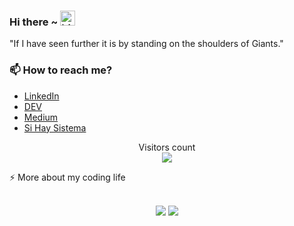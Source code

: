 ### Hi there ~ <img src="https://user-images.githubusercontent.com/1303154/88677602-1635ba80-d120-11ea-84d8-d263ba5fc3c0.gif" width="24px" alt="hi">

"If I have seen further it is by standing on the shoulders of Giants."

### 📫 How to reach me?
<!-- - [Twitter](https://twitter.com/monroy95)  -->
- [LinkedIn](https://www.linkedin.com/in/mariomonroyc/) 
- [DEV](https://dev.to/mmonroy_) 
- [Medium](https://m-monroyc22.medium.com)
- [Si Hay Sistema](https://sihaysistema.com/)

<p align="center"> 
  Visitors count<br>
  <img src="https://profile-counter.glitch.me/monroy95/count.svg" />
</p>

<!-- <details> -->
<summary>⚡️ More about my coding life</summary>
<br />
<p align="center">
  <img src ="https://github-readme-stats.vercel.app/api?username=monroy95&show_icons=true&count_private=true&theme=darcula&hide_border=true&hide=issues,contribs&include_all_commits=true&bg_color=00000000">
  <img src ="https://github-readme-stats.vercel.app/api/top-langs/?username=monroy95&layout=compact&hide_border=true&theme=darcula&bg_color=00000000&langs_count=10">
</p>
<!-- </details> -->
